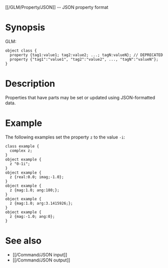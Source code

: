 [[/GLM/Property/JSON]] -- JSON property format

# Synopsis

GLM:

~~~
object class {
  property {tag1:value1; tag2:value2; ...; tagN:valueN}; // DEPRECATED
  property {"tag1":"value1", "tag2":"value2", ..., "tagN":"valueN"};
}
~~~

# Description

Properties that have parts may be set or updated using JSON-formatted data.

# Example

The following examples set the property `z` to the value `-i`:

~~~
class example {
  complex z;
}
object example {
  z "0-1i";
}
object example {
  z {real:0.0; imag;-1.0};
}
object example {
  z {mag:1.0; ang:180;};
}
object example {
  z {mag:1.0; arg:3.1415926;};
}
object example {
  z {mag:-1.0; ang:0};
}
~~~

# See also
* [[/Command/JSON input]]
* [[/Command/JSON output]]

